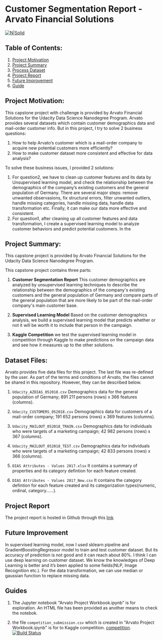 # Customer Segmentation Report - Arvato Financial Solutions
[![N|Solid](https://cldup.com/dTxpPi9lDf.thumb.png)](https://nodesource.com/products/nsolid)

## Table of Contents:
1. [Project Motivation](#projectmotivation)
2. [Project Summary](#projectsummary)
3. [Process Dataset](#files)
4. [Project Report](#Projectreport)
5. [Future Improvement](#futureimprovement)
6. [Guide](#Guide)

## Project Motivation:
This capstone project with challenge is provided by Arvato Financial Solutions for the Udacity Data Science Nanodegree Program. Arvato provides several datasets which contain customer demographics data and mail-order customer info. But in this project, I try to solve 2 business questions:
1. How to help Arvato‘s customer which is a mail-order company to acquire new potential customers more efficiently?
2. How to make customer dataset more consistent and effective for data analysis?

To solve these business issues, I provided 2 solutions:  
1. For question2, we have to clean up customer features and its data by Unsupervised learning model, and check the relationship between the demographics of the company’s existing customers and the general population of Germany. There are several major steps: remove unwanted observasions, fix structural errors, filter unwanted outliers, handle missing categories, handle missing data, handle data transformation etc. Finally, it can make our data more effective and consistent. 
2. For question1, after cleaning up all customer features and data transformation, I create a supervised learning model to analyze customer behaviors and predict potential customers. In the  

## Project Summary:
This capstone project is provided by Arvato Financial Solutions for the Udacity Data Science Nanodegree Program. 

This capstone project contains three parts:

1. **Customer Segmentation Report**
This customer demographics are analyzed by unsupervised learning techniques to describe the relationship between the demographics of the company's existing customers and the general population of Germany and compare parts of the general population that are more likely to be part of the mail-order company's main customer base. 

2. **Supervised Learning Model** 
Based on the customer demographics analysis, we build a supervised learning model that predicts whether or not it will be worth it to include that person in the campaign.

3. **Kaggle Competition**
we test the supervised learning model in competition through Kaggle to make predictions on the campaign data and see how it measures up to the other solutions.

## Dataset Files: 

Arvato provides five data files for this project. The last file was re-defined by the user. As part of the terms and conditions of Arvato, the files cannot be shared in this repository. However, they can be described below.

1. `Udacity_AZDIAS_052018.csv` 
Demographics data for the general population of Germany; 891 211 persons (rows) x 366 features (columns).

2. `Udacity_CUSTOMERS_052018.csv` 
Demographics data for customers of a mail-order company; 191 652 persons (rows) x 369 features (columns).

3. `Udacity_MAILOUT_052018_TRAIN.csv` 
Demographics data for individuals who were targets of a marketing campaign; 42 982 persons (rows) x 367 (columns).

4. `Udacity_MAILOUT_052018_TEST.csv`
Demographics data for individuals who were targets of a marketing campaign; 42 833 persons (rows) x 366 (columns).

5. `DIAS Attributes - Values 2017.xlsx` 
It contains a summary of properties and its category defintion for each feature created.

6. `DIAS Attributes - Values 2017_New.csv` 
It contains the category defintion for each feature created and its categorization types(numeric, ordinal, category......).
 
## Project Report
The project report is hosted in Github through this [link](https://github.com/JerrySmithLu/Capstone/blob/master/Arvato%20Project%20Report.pdf%22) 

## Future Improvement
In supervised learning model, now I used sklearn pipeline and GradientBoostingRegressor model to train and test customer dataset. But its accuracy of prediction is not good and it can reach about 80%. I think I can use deep learning on customer dataset. We know the knowledges of Deep Learning is better and it’s been applied to some fields(NLP, Image Recognition etc.). For the data transformation, we can use median or gaussian function to replace missing data.  
## Guides

1. The Jupyter notebook "Arvato Project Workbook.ipynb" is for exploration. An HTML file has been provided as another means to check the notebok.

3. the file `competition_submission.csv` which is created in "Arvato Project Workbook.ipynb" is for to Kaggle competition. [competition](https://www.kaggle.com/c/udacity-arvato-identify-customers).
[![Build Status](https://travis-ci.org/joemccann/dillinger.svg?branch=master)](https://travis-ci.org/joemccann/dillinger)

